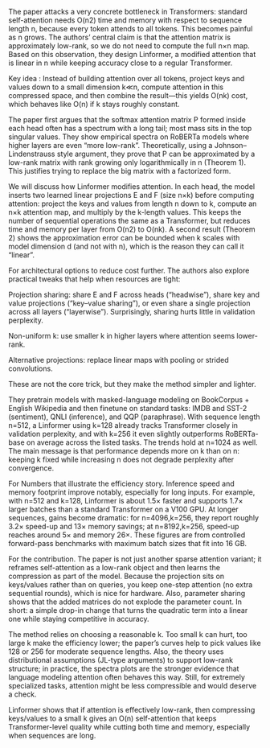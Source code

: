 The paper attacks a very concrete bottleneck in Transformers: standard self-attention needs O(n2) time and memory with respect to sequence length n, because every token attends to all tokens. This becomes painful as n grows. The authors’ central claim is that the attention matrix is approximately low-rank, so we do not need to compute the full n×n map. Based on this observation, they design Linformer, a modified attention that is linear in n while keeping accuracy close to a regular Transformer.

Key idea : Instead of building attention over all tokens, project keys and values down to a small dimension k≪n, compute attention in this compressed space, and then combine the result—this yields O(nk) cost, which behaves like O(n) if k stays roughly constant.

The paper first argues that the softmax attention matrix P formed inside each head often has a spectrum with a long tail; most mass sits in the top singular values. They show empirical spectra on RoBERTa models where higher layers are even “more low-rank”. Theoretically, using a Johnson–Lindenstrauss style argument, they prove that P can be approximated by a low-rank matrix with rank growing only logarithmically in n (Theorem 1). This justifies trying to replace the big matrix with a factorized form.

We will discuss how Linformer modifies attention. In each head, the model inserts two learned linear projections E and F (size n×k)  before computing attention: project the keys and values from length n down to k, compute an n×k attention map, and multiply by the k-length values. This keeps the number of sequential operations the same as a Transformer, but reduces time and memory per layer from O(n2) to O(nk). A second result (Theorem 2) shows the approximation error can be bounded when k scales with model dimension d (and not with n), which is the reason they can call it “linear”.

For architectural options to reduce cost further. The authors also explore practical tweaks that help when resources are tight:


Projection sharing: share E and F across heads (“headwise”), share key and value projections (“key–value sharing”), or even share a single projection across all layers (“layerwise”). Surprisingly, sharing hurts little in validation perplexity. 

Non-uniform k: use smaller k in higher layers where attention seems lower-rank. 

Alternative projections: replace linear maps with pooling or strided convolutions.

 These are not the core trick, but they make the method simpler and lighter.

They pretrain models with masked-language modeling on BookCorpus + English Wikipedia and then finetune on standard tasks: IMDB and SST-2 (sentiment), QNLI (inference), and QQP (paraphrase). With sequence length n=512, a Linformer using k=128 already tracks Transformer closely in validation perplexity, and with k=256 it even slightly outperforms RoBERTa-base on average across the listed tasks. The trends hold at n=1024 as well. The main message is that performance depends more on k than on n: keeping k fixed while increasing n does not degrade perplexity after convergence.

For Numbers that illustrate the efficiency story. Inference speed and memory footprint improve notably, especially for long inputs. For example, with n=512 and k=128, Linformer is about 1.5× faster and supports 1.7× larger batches than a standard Transformer on a V100 GPU. At longer sequences, gains become dramatic: for n=4096,k=256, they report roughly 3.2× speed-up and 13× memory savings; at n=8192,k=256, speed-up reaches around 5× and memory 26×. These figures are from controlled forward-pass benchmarks with maximum batch sizes that fit into 16 GB.

For the contribution. The paper is not just another sparse attention variant; it reframes self-attention as a low-rank object and then learns the compression as part of the model. Because the projection sits on keys/values rather than on queries, you keep one-step attention (no extra sequential rounds), which is nice for hardware. Also, parameter sharing shows that the added matrices do not explode the parameter count. In short: a simple drop-in change that turns the quadratic term into a linear one while staying competitive in accuracy.

The method relies on choosing a reasonable k. Too small k can hurt, too large k make the efficiency lower; the paper’s curves help to pick values like 128 or 256 for moderate sequence lengths. Also, the theory uses distributional assumptions (JL-type arguments) to support low-rank structure; in practice, the spectra plots are the stronger evidence that language modeling attention often behaves this way. Still, for extremely specialized tasks, attention might be less compressible and would deserve a check.

Linformer shows that if attention is effectively low-rank, then compressing keys/values to a small k gives an O(n) self-attention that keeps Transformer-level quality while cutting both time and memory, especially when sequences are long.


